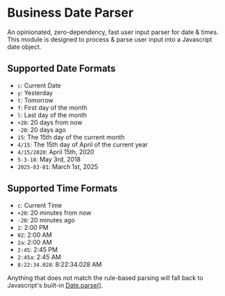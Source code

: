 # Business Date Parser
An opinionated, zero-dependency, fast user input parser for date & times. This module is designed to process & parse user input into a Javascript date object.

## Supported Date Formats
- `c`: Current Date
- `y`: Yesterday
- `t`: Tomorrow
- `f`: First day of the month
- `l`: Last day of the month
- `+20`: 20 days from now
- `-20`: 20 days ago
- `15`: The 15th day of the current month
- `4/15`: The 15th day of April of the current year
- `4/15/2020`: April 15th, 2020
- `5-3-18`: May 3rd, 2018
- `2025-03-01`: March 1st, 2025

## Supported Time Formats
- `c`: Current Time
- `+20`: 20 minutes from now
- `-20`: 20 minutes ago
- `2`: 2:00 PM
- `02`: 2:00 AM
- `2a`: 2:00 AM
- `2:45`: 2:45 PM
- `2:45a`: 2:45 AM
- `8:22:34.028`: 8:22:34.028 AM

Anything that does not match the rule-based parsing will fall back to Javascript's built-in [Date.parse()](https://developer.mozilla.org/en-US/docs/Web/JavaScript/Reference/Global_Objects/Date/parse).